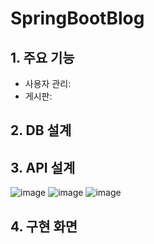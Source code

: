 # SpringBootBlog

## 1. 주요 기능
   - 사용자 관리:
   - 게시판:

## 2. DB 설계

## 3. API 설계
   
  ![image](https://github.com/user-attachments/assets/ce900d67-addf-4e63-aeab-f67fe7a6bced)
  ![image](https://github.com/user-attachments/assets/02cb54ff-fd94-4c1a-a77e-9ba9b0391cd1)
  ![image](https://github.com/user-attachments/assets/89492375-147f-48d4-9803-6fda45d0d180)

## 4. 구현 화면
